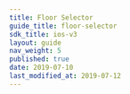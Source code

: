 ```yaml
---
title: Floor Selector
guide_title: floor-selector
sdk_title: ios-v3
layout: guide
nav_weight: 5
published: true
date: 2019-07-10
last_modified_at: 2019-07-12
---
```

